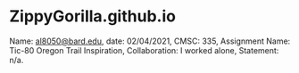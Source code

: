 # ZippyGorilla.github.io
Name: <al8050@bard.edu>,
 date: 02/04/2021,
 CMSC: 335,
 Assignment Name: Tic-80 Oregon Trail Inspiration,
 Collaboration:  I worked alone, 
 Statement:      n/a.
